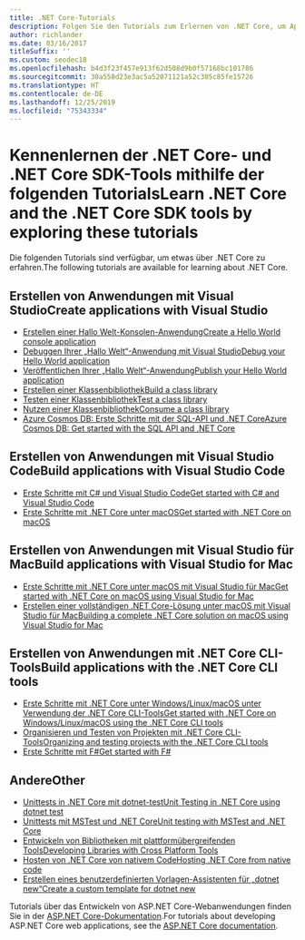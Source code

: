 ```yaml
---
title: .NET Core-Tutorials
description: Folgen Sie den Tutorials zum Erlernen von .NET Core, um Apps und Bibliotheken für Mac, Linux und Windows zu erstellen.
author: richlander
ms.date: 03/16/2017
titleSuffix: ''
ms.custom: seodec18
ms.openlocfilehash: b4d3f23f457e913f62d508d9b0f57168bc101786
ms.sourcegitcommit: 30a558d23e3ac5a52071121a52c305c85fe15726
ms.translationtype: HT
ms.contentlocale: de-DE
ms.lasthandoff: 12/25/2019
ms.locfileid: "75343334"
---
```

# <a name="learn-net-core-and-the-net-core-sdk-tools-by-exploring-these-tutorials"></a><span data-ttu-id="aee68-103">Kennenlernen der .NET Core- und .NET Core SDK-Tools mithilfe der folgenden Tutorials</span><span class="sxs-lookup"><span data-stu-id="aee68-103">Learn .NET Core and the .NET Core SDK tools by exploring these tutorials</span></span>

<span data-ttu-id="aee68-104">Die folgenden Tutorials sind verfügbar, um etwas über .NET Core zu erfahren.</span><span class="sxs-lookup"><span data-stu-id="aee68-104">The following tutorials are available for learning about .NET Core.</span></span>

## <a name="create-applications-with-visual-studio"></a><span data-ttu-id="aee68-105">Erstellen von Anwendungen mit Visual Studio</span><span class="sxs-lookup"><span data-stu-id="aee68-105">Create applications with Visual Studio</span></span>

- [<span data-ttu-id="aee68-106">Erstellen einer Hallo Welt-Konsolen-Anwendung</span><span class="sxs-lookup"><span data-stu-id="aee68-106">Create a Hello World console application</span></span>](with-visual-studio.md)
- [<span data-ttu-id="aee68-107">Debuggen Ihrer „Hallo Welt“-Anwendung mit Visual Studio</span><span class="sxs-lookup"><span data-stu-id="aee68-107">Debug your Hello World application</span></span>](debugging-with-visual-studio.md)
- [<span data-ttu-id="aee68-108">Veröffentlichen Ihrer „Hallo Welt“-Anwendung</span><span class="sxs-lookup"><span data-stu-id="aee68-108">Publish your Hello World application</span></span>](publishing-with-visual-studio.md)
- [<span data-ttu-id="aee68-109">Erstellen einer Klassenbibliothek</span><span class="sxs-lookup"><span data-stu-id="aee68-109">Build a class library</span></span>](library-with-visual-studio.md)
- [<span data-ttu-id="aee68-110">Testen einer Klassenbibliothek</span><span class="sxs-lookup"><span data-stu-id="aee68-110">Test a class library</span></span>](testing-library-with-visual-studio.md)
- [<span data-ttu-id="aee68-111">Nutzen einer Klassenbibliothek</span><span class="sxs-lookup"><span data-stu-id="aee68-111">Consume a class library</span></span>](consuming-library-with-visual-studio.md)
- [<span data-ttu-id="aee68-112">Azure Cosmos DB: Erste Schritte mit der SQL-API und .NET Core</span><span class="sxs-lookup"><span data-stu-id="aee68-112">Azure Cosmos DB: Get started with the SQL API and .NET Core</span></span>](/azure/cosmos-db/sql-api-dotnetcore-get-started)

## <a name="build-applications-with-visual-studio-code"></a><span data-ttu-id="aee68-113">Erstellen von Anwendungen mit Visual Studio Code</span><span class="sxs-lookup"><span data-stu-id="aee68-113">Build applications with Visual Studio Code</span></span>

- [<span data-ttu-id="aee68-114">Erste Schritte mit C# und Visual Studio Code</span><span class="sxs-lookup"><span data-stu-id="aee68-114">Get started with C# and Visual Studio Code</span></span>](with-visual-studio-code.md)
- [<span data-ttu-id="aee68-115">Erste Schritte mit .NET Core unter macOS</span><span class="sxs-lookup"><span data-stu-id="aee68-115">Get started with .NET Core on macOS</span></span>](using-on-macos.md)

## <a name="build-applications-with-visual-studio-for-mac"></a><span data-ttu-id="aee68-116">Erstellen von Anwendungen mit Visual Studio für Mac</span><span class="sxs-lookup"><span data-stu-id="aee68-116">Build applications with Visual Studio for Mac</span></span>

- [<span data-ttu-id="aee68-117">Erste Schritte mit .NET Core unter macOS mit Visual Studio für Mac</span><span class="sxs-lookup"><span data-stu-id="aee68-117">Get started with .NET Core on macOS using Visual Studio for Mac</span></span>](using-on-mac-vs.md)
- [<span data-ttu-id="aee68-118">Erstellen einer vollständigen .NET Core-Lösung unter macOS mit Visual Studio für Mac</span><span class="sxs-lookup"><span data-stu-id="aee68-118">Building a complete .NET Core solution on macOS using Visual Studio for Mac</span></span>](using-on-mac-vs-full-solution.md)

## <a name="build-applications-with-the-net-core-cli-tools"></a><span data-ttu-id="aee68-119">Erstellen von Anwendungen mit .NET Core CLI-Tools</span><span class="sxs-lookup"><span data-stu-id="aee68-119">Build applications with the .NET Core CLI tools</span></span>

- [<span data-ttu-id="aee68-120">Erste Schritte mit .NET Core unter Windows/Linux/macOS unter Verwendung der .NET Core CLI-Tools</span><span class="sxs-lookup"><span data-stu-id="aee68-120">Get started with .NET Core on Windows/Linux/macOS using the .NET Core CLI tools</span></span>](cli-create-console-app.md)
- [<span data-ttu-id="aee68-121">Organisieren und Testen von Projekten mit .NET Core CLI-Tools</span><span class="sxs-lookup"><span data-stu-id="aee68-121">Organizing and testing projects with the .NET Core CLI tools</span></span>](testing-with-cli.md)
- [<span data-ttu-id="aee68-122">Erste Schritte mit F#</span><span class="sxs-lookup"><span data-stu-id="aee68-122">Get started with F#</span></span>](../../fsharp/get-started/get-started-command-line.md)

## <a name="other"></a><span data-ttu-id="aee68-123">Andere</span><span class="sxs-lookup"><span data-stu-id="aee68-123">Other</span></span>

- [<span data-ttu-id="aee68-124">Unittests in .NET Core mit dotnet-test</span><span class="sxs-lookup"><span data-stu-id="aee68-124">Unit Testing in .NET Core using dotnet test</span></span>](../testing/unit-testing-with-dotnet-test.md)
- [<span data-ttu-id="aee68-125">Unittests mit MSTest und .NET Core</span><span class="sxs-lookup"><span data-stu-id="aee68-125">Unit testing with MSTest and .NET Core</span></span>](../testing/unit-testing-with-mstest.md)
- [<span data-ttu-id="aee68-126">Entwickeln von Bibliotheken mit plattformübergreifenden Tools</span><span class="sxs-lookup"><span data-stu-id="aee68-126">Developing Libraries with Cross Platform Tools</span></span>](libraries.md)
- [<span data-ttu-id="aee68-127">Hosten von .NET Core von nativem Code</span><span class="sxs-lookup"><span data-stu-id="aee68-127">Hosting .NET Core from native code</span></span>](netcore-hosting.md)
- [<span data-ttu-id="aee68-128">Erstellen eines benutzerdefinierten Vorlagen-Assistenten für „dotnet new“</span><span class="sxs-lookup"><span data-stu-id="aee68-128">Create a custom template for dotnet new</span></span>](cli-templates-create-item-template.md)

<span data-ttu-id="aee68-129">Tutorials über das Entwickeln von ASP.NET Core-Webanwendungen finden Sie in der [ASP.NET Core-Dokumentation](/aspnet/core/).</span><span class="sxs-lookup"><span data-stu-id="aee68-129">For tutorials about developing ASP.NET Core web applications, see the [ASP.NET Core documentation](/aspnet/core/).</span></span>
